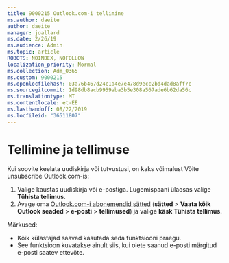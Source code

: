 ```yaml
---
title: 9000215 Outlook.com-i tellimine
ms.author: daeite
author: daeite
manager: joallard
ms.date: 2/26/19
ms.audience: Admin
ms.topic: article
ROBOTS: NOINDEX, NOFOLLOW
localization_priority: Normal
ms.collection: Adm_O365
ms.custom: 9000215
ms.openlocfilehash: 03a76b467d24c1a4e7e478d9ecc2bd4dad8aff7c
ms.sourcegitcommit: 1d98db8acb9959aba3b5e308a567ade6b62da56c
ms.translationtype: MT
ms.contentlocale: et-EE
ms.lasthandoff: 08/22/2019
ms.locfileid: "36511807"
---
```

# <a name="subscriptions-and-unsubscribing"></a>Tellimine ja tellimuse

Kui soovite keelata uudiskirja või tutvustusi, on kaks võimalust Võite unsubscribe Outlook.com-is:

1. Valige kaustas uudiskirja või e-postiga. Lugemispaani ülaosas valige **Tühista tellimus**.
2. Avage oma [Outlook.com-i abonemendid sätted](https://outlook.live.com/mail/options/mail/brandsSubscriptions) (**sätted** > **Vaata kõik Outlook seaded** > **e-posti** > **tellimused**) ja valige **käsk Tühista tellimus**.

Märkused:

- Kõik külastajad saavad kasutada seda funktsiooni praegu.
- See funktsioon kuvatakse ainult siis, kui olete saanud e-posti märgitud e-posti saatev ettevõte.